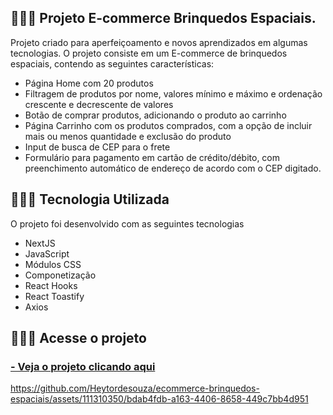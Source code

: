 
## 👩🏽‍💻 Projeto E-commerce Brinquedos Espaciais.

Projeto criado para aperfeiçoamento e novos aprendizados em algumas tecnologias. 
O projeto consiste em um E-commerce de brinquedos espaciais, contendo as seguintes características:

- Página Home com 20 produtos
- Filtragem de produtos por nome, valores mínimo e máximo e ordenação crescente e decrescente de valores
- Botão de comprar produtos, adicionando o produto ao carrinho
- Página Carrinho com os produtos comprados, com a opção de incluir mais ou menos quantidade e exclusão do produto
- Input de busca de CEP para o frete
- Formulário para pagamento em cartão de crédito/débito, com preenchimento automático de endereço de acordo com o CEP digitado.

## 👩🏽‍💻 Tecnologia Utilizada

O projeto foi desenvolvido com as seguintes tecnologias

- NextJS
- JavaScript
- Módulos CSS
- Componetização
- React Hooks
- React Toastify
- Axios

## 👩🏽‍💻 Acesse o projeto

<h3>
    <a href="https://ecommerce-brinquedos-espaciais.vercel.app/"> - Veja o projeto clicando aqui </a>
</h3>

https://github.com/Heytordesouza/ecommerce-brinquedos-espaciais/assets/111310350/bdab4fdb-a163-4406-8658-449c7bb4d951


